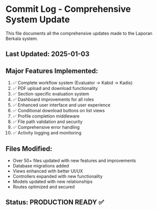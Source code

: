 # Commit Log - Comprehensive System Update

This file documents all the comprehensive updates made to the Laporan Berkala system.

## Last Updated: 2025-01-03

## Major Features Implemented:
1. ✅ Complete workflow system (Evaluator → Kabid → Kadis)
2. ✅ PDF upload and download functionality
3. ✅ Section-specific evaluation system
4. ✅ Dashboard improvements for all roles
5. ✅ Enhanced user interface and user experience
6. ✅ Conditional download buttons on list views
7. ✅ Profile completion middleware
8. ✅ File path validation and security
9. ✅ Comprehensive error handling
10. ✅ Activity logging and monitoring

## Files Modified:
- Over 50+ files updated with new features and improvements
- Database migrations added
- Views enhanced with better UI/UX
- Controllers expanded with new functionality
- Models updated with new relationships
- Routes optimized and secured

## Status: PRODUCTION READY ✅
